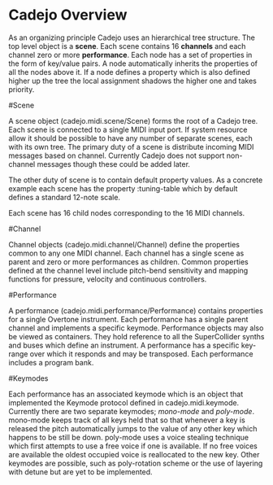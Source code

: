 Cadejo Overview  
===============  

As an organizing principle Cadejo uses an hierarchical tree structure. The
top level object is a __scene__. Each scene contains 16 __channels__ and
each channel zero or more __performance__. Each node has a set of
properties in the form of key/value pairs. A node automatically inherits
the properties of all the nodes above it. If a node defines a property
which is also defined higher up the tree the local assignment shadows the
higher one and takes priority.  

#Scene  

A scene object (cadejo.midi.scene/Scene) forms the root of a Cadejo
tree. Each scene is connected to a single MIDI input port. If system
resource allow it should be possible to have any number of separate
scenes, each with its own tree. The primary duty of a scene is distribute
incoming MIDI messages based on channel. Currently Cadejo does not support
non-channel messages though these could be added later.  

The other duty of scene is to contain default property values. As a
concrete example each scene has the property :tuning-table which by default
defines a standard 12-note scale.  

Each scene has 16 child nodes corresponding to the 16 MIDI channels.  

#Channel  

Channel objects (cadejo.midi.channel/Channel) define the properties common
to any one MIDI channel. Each channel has a single scene as parent and zero
or more performances as children. Common properties defined at the channel
level include pitch-bend sensitivity and mapping functions for pressure,
velocity and continuous controllers.  

#Performance  

A performance (cadejo.midi.performance/Performance) contains properties for
a single Overtone instrument. Each performance has a single parent channel
and implements a specific keymode. Performance objects may also be viewed
as containers. They hold reference to all the SuperCollider synths and
buses which define an instrument. A performance has a specific key-range
over which it responds and may be transposed. Each performance includes a
program bank.

#Keymodes  

Each performance has an associated keymode which is an object that
implemented the Keymode protocol defined in cadejo.midi.keymode. Currently
there are two separate keymodes; *mono-mode* and *poly-mode*. mono-mode
keeps track of all keys held that so that whenever a key is released the
pitch automatically jumps to the value of any other key which happens to be
still be down. poly-mode uses a voice stealing technique which first
attempts to use a free voice if one is available. If no free voices are
available the oldest occupied voice is reallocated to the new key. Other
keymodes are possible, such as poly-rotation scheme or the use of layering
with detune but are yet to be implemented.
